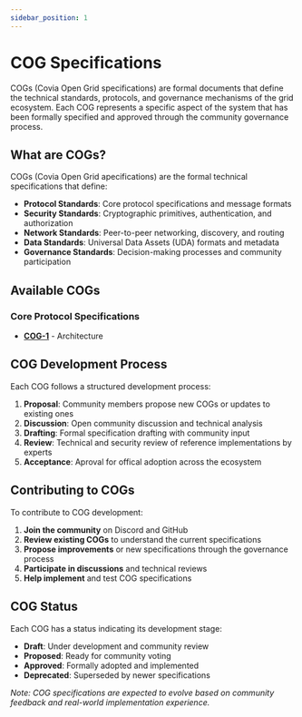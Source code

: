 ```yaml
---
sidebar_position: 1
---
```


# COG Specifications

COGs (Covia Open Grid specifications) are formal  documents that define the technical standards, protocols, and governance mechanisms of the grid ecosystem. Each COG represents a specific aspect of the system that has been formally specified and approved through the community governance process.

## What are COGs?

COGs (Covia Open Grid apecifications) are the formal technical specifications that define:

- **Protocol Standards**: Core protocol specifications and message formats
- **Security Standards**: Cryptographic primitives, authentication, and authorization
- **Network Standards**: Peer-to-peer networking, discovery, and routing
- **Data Standards**: Universal Data Assets (UDA) formats and metadata
- **Governance Standards**: Decision-making processes and community participation

## Available COGs

### Core Protocol Specifications

- **[COG-1](./protocol/cogs/COG-1)** - Architecture

## COG Development Process

Each COG follows a structured development process:

1. **Proposal**: Community members propose new COGs or updates to existing ones
2. **Discussion**: Open community discussion and technical analysis
3. **Drafting**: Formal specification drafting with community input
4. **Review**: Technical and security review of reference implementations by experts
5. **Acceptance**: Aproval for offical adoption across the ecosystem

## Contributing to COGs

To contribute to COG development:

1. **Join the community** on Discord and GitHub
2. **Review existing COGs** to understand the current specifications
3. **Propose improvements** or new specifications through the governance process
4. **Participate in discussions** and technical reviews
5. **Help implement** and test COG specifications

## COG Status

Each COG has a status indicating its development stage:

- **Draft**: Under development and community review
- **Proposed**: Ready for community voting
- **Approved**: Formally adopted and implemented
- **Deprecated**: Superseded by newer specifications

*Note: COG specifications are expected to evolve based on community feedback and real-world implementation experience.* 